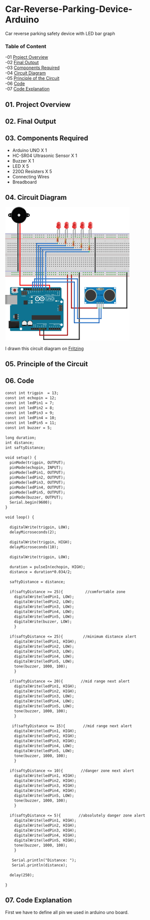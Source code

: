 # Car-Reverse-Parking-Device-Arduino
Car reverse parking safety device with LED bar graph

### Table of Content
-01 [Project Overview](#overview)</br>
-02 [Final Output](#output)</br>
-03 [Components Required](#required)</br>
-04 [Circuit Diagram](#diagram)</br>
-05 [Principle of the Circuit](#principle)</br>
-06 [Code](#code)</br>
-07 [Code Explanation](#explanation)</br>



## 01. Project Overview <a name="overview"/>










## 02. Final Output <a name="output"/>









## 03. Components Required<a name="required"/>
   - Arduino UNO X 1
   - HC-SR04 Ultrasonic Sensor X 1
   - Buzzer X 1
   - LED X 5
   - 220Ω Resisters X 5
   - Connecting Wires
   - Breadboard
   

## 04. Circuit Diagram<a name="diagram"/>


<img src="img/circuit.png" width="400" height="430">

I drawn this circuit diagram on [Fritzing](https://fritzing.org/)





## 05. Principle of the Circuit<a name="principle"/>





## 06. Code<a name="code"/>

```
const int trigpin  = 13;
const int echopin = 12;
const int ledPin1 = 7;
const int ledPin2 = 8;
const int ledPin3 = 9;
const int ledPin4 = 10;
const int ledPin5 = 11;
const int buzzer = 5;

long duration;
int distance;
int saftyDistance;

void setup() {
  pinMode(trigpin, OUTPUT);
  pinMode(echopin, INPUT);
  pinMode(ledPin1, OUTPUT);
  pinMode(ledPin2, OUTPUT);
  pinMode(ledPin3, OUTPUT);
  pinMode(ledPin4, OUTPUT);
  pinMode(ledPin5, OUTPUT);
  pinMode(buzzer, OUTPUT);
  Serial.begin(9600);
}

void loop() {

  digitalWrite(trigpin, LOW);
  delayMicroseconds(2);

  digitalWrite(trigpin, HIGH);
  delayMicroseconds(10);
  
  digitalWrite(trigpin, LOW);
  
  duration = pulseIn(echopin, HIGH);
  distance = duration*0.034/2;

  saftyDistance = distance;

  if(saftyDistance >= 25){          //comfortable zone
    digitalWrite(ledPin1, LOW);
    digitalWrite(ledPin2, LOW);  
    digitalWrite(ledPin3, LOW);
    digitalWrite(ledPin4, LOW);
    digitalWrite(ledPin5, LOW);
    digitalWrite(buzzer, LOW);
    }
  
  if(saftyDistance <= 25){         //minimum distance alert
    digitalWrite(ledPin1, HIGH); 
    digitalWrite(ledPin2, LOW);  
    digitalWrite(ledPin3, LOW);
    digitalWrite(ledPin4, LOW);
    digitalWrite(ledPin5, LOW);
    tone(buzzer, 1000, 100); 
    }
    
  if(saftyDistance <= 20){        //mid range next alert
    digitalWrite(ledPin1, HIGH);
    digitalWrite(ledPin2, HIGH);  
    digitalWrite(ledPin3, LOW);
    digitalWrite(ledPin4, LOW);
    digitalWrite(ledPin5, LOW); 
    tone(buzzer, 1000, 100); 
    }
    
   if(saftyDistance <= 15){        //mid range next alert
    digitalWrite(ledPin1, HIGH);
    digitalWrite(ledPin2, HIGH); 
    digitalWrite(ledPin3, HIGH);
    digitalWrite(ledPin4, LOW);
    digitalWrite(ledPin5, LOW);
    tone(buzzer, 1000, 100);  
    }
    
  if(saftyDistance <= 10){        //danger zone next alert
    digitalWrite(ledPin1, HIGH);
    digitalWrite(ledPin2, HIGH);
    digitalWrite(ledPin3, HIGH);
    digitalWrite(ledPin4, HIGH);
    digitalWrite(ledPin5, LOW);  
    tone(buzzer, 1000, 100); 
    }
    
  if(saftyDistance <= 5){        //absolutely danger zone alert
    digitalWrite(ledPin1, HIGH);
    digitalWrite(ledPin2, HIGH);
    digitalWrite(ledPin3, HIGH);
    digitalWrite(ledPin4, HIGH);
    digitalWrite(ledPin5, HIGH);  
    tone(buzzer, 1000, 100);
    }
  
   Serial.println("Distance: ");  
   Serial.println(distance);
    
  delay(250);
 
}
```


## 07. Code Explanation<a name="explanation"/>

First we have to define all pin we used in arduino uno board.













